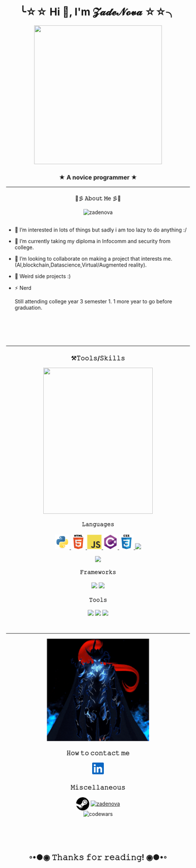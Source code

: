 <h1 align="center">╰☆☆ Hi 👋, I'm 𝓩𝓪𝓭𝓮𝓝𝓸𝓿𝓪 ☆☆╮</h1>
<div align="center">
<img src="Assets/JinWoo.gif"  height="380" width="350"/>
</div>

<h3 align="center">★ A novice programmer ★</h3>
<div>
<hr />

<h4 align="center">🚀彡 𝙰𝚋𝚘𝚞𝚝 𝙼𝚎 彡🚀</h4>

<div align="center"><img src="https://komarev.com/ghpvc/?username=zadenova&label=Profile%20views&color=0e75b6&style=flat-square" alt="zadenova" align="center"/></div>
<br />

- 👀 I’m interested in lots of things but sadly i am too lazy to do anything :/
- 🌱 I’m currently taking my diploma in Infocomm and security from college. 
- 💞️ I’m looking to collaborate on making a project that interests me.(AI,blockchain,Datascience,Virtual/Augmented reality).
- 🚀 Weird side projects :)
- ⚡ Nerd

  <p>Still attending college year 3 semester 1. 1 more year to go before graduation.</p>
</div>
<br />
<br />
<br />
<br />
<hr />
<div>
 
<h3 align="center">⚒️𝚃𝚘𝚘𝚕𝚜/𝚂𝚔𝚒𝚕𝚕𝚜</h3>
<div align="center">
<img src="Assets/Chahaein.gif" align="center" height="400" width="300"/>
</div>
  
<h4 align="center">𝙻𝚊𝚗𝚐𝚞𝚊𝚐𝚎𝚜</h4>
<p align="center">
<a href="https://www.python.org" target="_blank" rel="noreferrer"> <img src="https://raw.githubusercontent.com/devicons/devicon/master/icons/python/python-original.svg" alt="python" width="40" height="40"/> </a> 
<a href="https://www.w3.org/html/" target="_blank" rel="noreferrer"> <img src="https://raw.githubusercontent.com/devicons/devicon/master/icons/html5/html5-original-wordmark.svg" alt="html5" width="40" height="40"/> </a> 
<a href="https://developer.mozilla.org/en-US/docs/Web/JavaScript" target="_blank" rel="noreferrer"> <img src="https://raw.githubusercontent.com/devicons/devicon/master/icons/javascript/javascript-original.svg" alt="javascript" width="40" height="40"/> </a> 
<a href="https://www.w3schools.com/cs/" target="_blank" rel="noreferrer"> <img src="https://raw.githubusercontent.com/devicons/devicon/master/icons/csharp/csharp-original.svg" alt="csharp" width="40" height="40"/> </a> 
<a href="https://www.w3schools.com/css/" target="_blank" rel="noreferrer"> <img src="https://raw.githubusercontent.com/devicons/devicon/master/icons/css3/css3-original-wordmark.svg" alt="css3" width="40" height="40"/> </a> 
<img src="https://img.shields.io/badge/mysql-%2300f.svg?style=for-the-badge&logo=mysql&logoColor=white" />
</p>
 
<p align="center">
 
<img align="center" src="https://github-readme-stats.vercel.app/api/top-langs/?username=ZadeNova&langs_count=8&theme=cobalt" />
</p>
  
<h4 align="center">𝙵𝚛𝚊𝚖𝚎𝚠𝚘𝚛𝚔𝚜</h4>
<div align="center">
<img src="https://img.shields.io/badge/Flask-000000?style=for-the-badge&logo=flask&logoColor=white" />
<img src="https://img.shields.io/badge/.NET-5C2D91?style=for-the-badge&logo=.net&logoColor=white" / >
</div>
<h4 align="center">𝚃𝚘𝚘𝚕𝚜</h4>
<p align="center">
<img src="https://img.shields.io/badge/pycharm-143?style=for-the-badge&logo=pycharm&logoColor=black&color=black&labelColor=green" />
<img src="https://img.shields.io/badge/Visual%20Studio%20Code-0078d7.svg?style=for-the-badge&logo=visual-studio-code&logoColor=white" />
<img src="https://img.shields.io/badge/Visual%20Studio-5C2D91.svg?style=for-the-badge&logo=visual-studio&logoColor=white" />
</p>
    
            
           
 
</div>

<br />






<hr />

<div align="center">
 <img src="Assets/Igris.gif" align="center" height="280"/>
<h3 align="center">𝙷𝚘𝚠 𝚝𝚘 𝚌𝚘𝚗𝚝𝚊𝚌𝚝 𝚖𝚎</h3>
<p align="center">
  
  <a href="https://www.linkedin.com/in/zadenova/"><img alt="LinkedIn" title="Click to go to my linkedinpage" height="32" width="32" src="Assets/linkedin.svg"></a>
 </p>


<h3 align="center">𝙼𝚒𝚜𝚌𝚎𝚕𝚕𝚊𝚗𝚎𝚘𝚞𝚜</h3>
<a href="https://steamcommunity.com/profiles/76561198334933644/"><img alt="Steam" align="center" height="36" width="36" src="Assets/steam.svg"></a>
<a href="https://www.hackerrank.com/zadenova" target="blank"><img align="center" src="https://raw.githubusercontent.com/rahuldkjain/github-profile-readme-generator/master/src/images/icons/Social/hackerrank.svg" alt="zadenova" height="36" width="36" /></a>
<br />
<img align="center" alt="codewars" src="https://www.codewars.com/users/ZadeLuna/badges/small">
</div>
<br />
<br />
<br />
<br />
<h2 align="Center">◦•●◉ 𝚃𝚑𝚊𝚗𝚔𝚜 𝚏𝚘𝚛 𝚛𝚎𝚊𝚍𝚒𝚗𝚐! ◉●•◦</h2>

